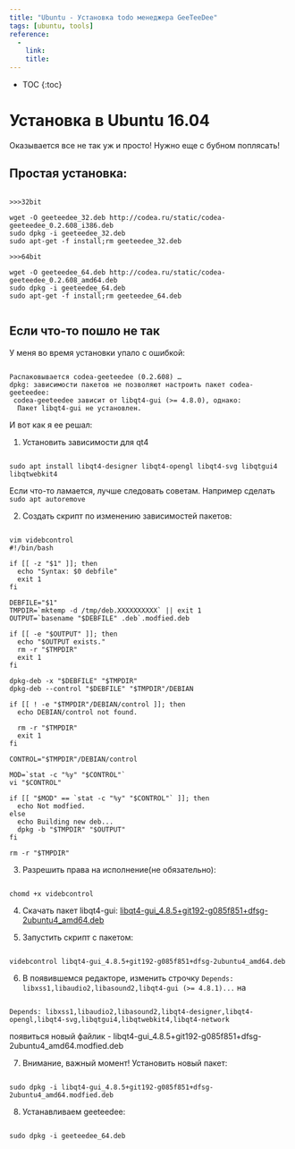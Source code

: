 ```yaml
---
title: "Ubuntu - Установка todo менеджера GeeTeeDee"
tags: [ubuntu, tools]
reference:
  -
    link:
    title:
---
```


* TOC 
{:toc}

# Установка в Ubuntu 16.04
Оказывается все не так уж и просто! Нужно еще с бубном поплясать!

## Простая установка:
<pre><code class="shell">
>>>32bit

wget -O geeteedee_32.deb http://codea.ru/static/codea-geeteedee_0.2.608_i386.deb
sudo dpkg -i geeteedee_32.deb
sudo apt-get -f install;rm geeteedee_32.deb

>>>64bit

wget -O geeteedee_64.deb http://codea.ru/static/codea-geeteedee_0.2.608_amd64.deb
sudo dpkg -i geeteedee_64.deb
sudo apt-get -f install;rm geeteedee_64.deb

</code></pre>

## Если что-то пошло не так

У меня во время установки упало с ошибкой:
<pre><code class="shell">
Распаковывается codea-geeteedee (0.2.608) …
dpkg: зависимости пакетов не позволяют настроить пакет codea-geeteedee:
 codea-geeteedee зависит от libqt4-gui (>= 4.8.0), однако:
  Пакет libqt4-gui не установлен.
</code></pre>

И вот как я ее решал:

1. Установить зависимости для qt4
<pre><code class="shell">
sudo apt install libqt4-designer libqt4-opengl libqt4-svg libqtgui4 libqtwebkit4
</code></pre>
Если что-то ламается, лучше следовать советам. Например сделать ```sudo apt autoremove```

2. Создать скрипт по изменению зависимостей пакетов:
<pre><code class="perl">
vim videbcontrol
#!/bin/bash

if [[ -z "$1" ]]; then
  echo "Syntax: $0 debfile"
  exit 1
fi

DEBFILE="$1"
TMPDIR=`mktemp -d /tmp/deb.XXXXXXXXXX` || exit 1
OUTPUT=`basename "$DEBFILE" .deb`.modfied.deb

if [[ -e "$OUTPUT" ]]; then
  echo "$OUTPUT exists."
  rm -r "$TMPDIR"
  exit 1
fi

dpkg-deb -x "$DEBFILE" "$TMPDIR"
dpkg-deb --control "$DEBFILE" "$TMPDIR"/DEBIAN

if [[ ! -e "$TMPDIR"/DEBIAN/control ]]; then
  echo DEBIAN/control not found.

  rm -r "$TMPDIR"
  exit 1
fi

CONTROL="$TMPDIR"/DEBIAN/control

MOD=`stat -c "%y" "$CONTROL"`
vi "$CONTROL"

if [[ "$MOD" == `stat -c "%y" "$CONTROL"` ]]; then
  echo Not modfied.
else
  echo Building new deb...
  dpkg -b "$TMPDIR" "$OUTPUT"
fi

rm -r "$TMPDIR"
</code></pre>

3. Разрешить права на исполнение(не обязательно):
<pre><code class="shell">
chomd +x videbcontrol
</code></pre>

4. Скачать пакет libqt4-gui:
[libqt4-gui_4.8.5+git192-g085f851+dfsg-2ubuntu4_amd64.deb](https://ubuntu.pkgs.org/14.04/ubuntu-universe-amd64/libqt4-gui_4.8.5+git192-g085f851+dfsg-2ubuntu4_amd64.deb.html)

5. Запустить скрипт с пакетом:
<pre><code class="shell">
videbcontrol libqt4-gui_4.8.5+git192-g085f851+dfsg-2ubuntu4_amd64.deb
</code></pre>

6. В появившемся редакторе, изменить строчку ```Depends: libxss1,libaudio2,libasound2,libqt4-gui (>= 4.8.1)...``` на
<pre><code class="perl">
Depends: libxss1,libaudio2,libasound2,libqt4-designer,libqt4-opengl,libqt4-svg,libqtgui4,libqtwebkit4,libqt4-network
</code></pre>
появиться новый файлик - libqt4-gui_4.8.5+git192-g085f851+dfsg-2ubuntu4_amd64.modfied.deb

7. Внимание, важный момент! Установить новый пакет:
<pre><code class="perl">
sudo dpkg -i libqt4-gui_4.8.5+git192-g085f851+dfsg-2ubuntu4_amd64.modfied.deb
</code></pre>

8. Устанавливаем geeteedee:
<pre><code class="perl">
sudo dpkg -i geeteedee_64.deb
</code></pre>